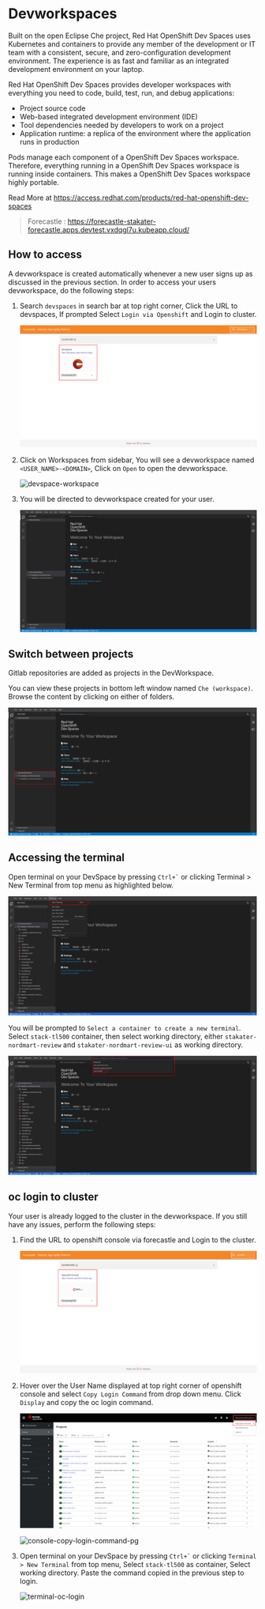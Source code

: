 # Devworkspaces

Built on the open Eclipse Che project, Red Hat OpenShift Dev Spaces uses Kubernetes and containers to provide any member of the development or IT team with a consistent, secure, and zero-configuration development environment. The experience is as fast and familiar as an integrated development environment on your laptop.

Red Hat OpenShift Dev Spaces provides developer workspaces with everything you need to code, build, test, run, and debug applications:

- Project source code
- Web-based integrated development environment (IDE)
- Tool dependencies needed by developers to work on a project
- Application runtime: a replica of the environment where the application runs in production

Pods manage each component of a OpenShift Dev Spaces workspace. Therefore, everything running in a OpenShift Dev Spaces workspace is running inside containers. This makes a OpenShift Dev Spaces workspace highly portable.

Read More at https://access.redhat.com/products/red-hat-openshift-dev-spaces

> Forecastle : https://forecastle-stakater-forecastle.apps.devtest.vxdqgl7u.kubeapp.cloud/

## How to access

A devworkspace is created automatically whenever a new user signs up as discussed in the previous section. In order to access your users devworkspace, do the following steps:

1. Search `devspaces` in search bar at top right corner, Click the URL to devspaces, If prompted Select `Login via Openshift` and Login to cluster.

    ![forecastle-devspaces](images/forecastle-devspaces.png)

2. Click on Workspaces from sidebar, You will see a devworkspace named `<USER_NAME>-<DOMAIN>`, Click on `Open` to open the devworkspace.

    ![devspace-workspace](images/devspace-workspace-pg.png)

3. You will be directed to devworkspace created for your user. 

      ![devspace-homepage](images/devspace-homepage.png)  

## Switch between projects

Gitlab repositories are added as projects in the DevWorkspace.

You can view these projects in bottom left window named `Che (workspace)`. Browse the content by clicking on either of folders.

![devspace-projects](images/devspace-projects.png)

## Accessing the terminal

Open terminal on your DevSpace by pressing `` Ctrl+` `` or clicking Terminal > New Terminal from top menu as highlighted below. 

![devspace-new-terminal](images/devspace-new-terminal.png)

You will be prompted to `Select a container to create a new terminal`. Select `stack-tl500` container, then select working directory, either `stakater-nordmart-review` and `stakater-nordmart-review-ui` as working directory.

![devspace-select-container-for-terminal](images/devspace-select-container-for-terminal.png)


## oc login to cluster

Your user is already logged to the cluster in the devworkspace. If you still have any issues, perform the following steps:

1. Find the URL to openshift console via forecastle and Login to the cluster.

    ![forecastle-openshift-console](images/forecastle-openshift-console.png)

2. Hover over the User Name displayed at top right corner of openshift console and select `Copy Login Command` from drop down menu. Click `Display` and copy the oc login command.

    ![console-copy-login-command](images/console-copy-login-command.png)

    ![console-copy-login-command-pg](images/console-copy-login-command-pg.png)
3. Open terminal on your DevSpace by pressing `` Ctrl+` `` or clicking `Terminal > New Terminal` from top menu, Select `stack-tl500` as container, Select working directory. Paste the command copied in the previous step to login.

    ![terminal-oc-login](images/terminal-oc-login.png)
